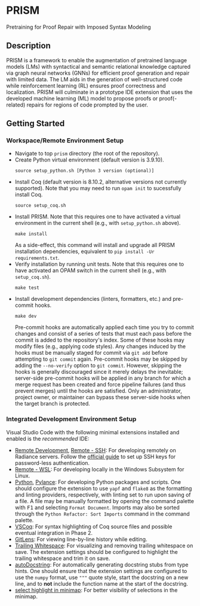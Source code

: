 # PRISM

Pretraining for Proof Repair with Imposed Syntax Modeling

## Description

PRISM is a framework to enable the augmentation of pretrained language models (LMs) with syntactical
and semantic relational knowledge captured via graph neural networks (GNNs) for efficient proof
generation and repair with limited data.
The LM aids in the generation of well-structured code while reinforcement learning (RL) ensures proof
correctness and localization.
PRISM will culminate in a prototype IDE extension that uses the developed machine learning (ML) model
to propose proofs or proof(-related) repairs for regions of code prompted by the user.


## Getting Started

### Workspace/Remote Environment Setup
* Navigate to top `prism` directory (the root of the repository).
* Create Python virtual environment (default version is 3.9.10).
  ```
  source setup_python.sh [Python 3 version (optional)]
  ```
* Install Coq (default version is 8.10.2, alternative versions not currently supported).
  Note that you may need to run `opam init` to sucessfully install Coq.
  ```
  source setup_coq.sh
  ```
* Install PRISM. Note that this requires one to have activated a virtual environment in
  the current shell (e.g., with `setup_python.sh` above).
  ```
  make install
  ```
  As a side-effect, this command will install and upgrade all PRISM installation dependencies,
  equivalent to `pip install -Ur requirements.txt`.
* Verify installation by running unit tests.
  Note that this requires one to have activated an OPAM switch in the current shell
  (e.g., with `setup_coq.sh`).
  ```
  make test
  ```
* Install development dependencies (linters, formatters, etc.) and pre-commit hooks.
  ```
  make dev
  ```
  Pre-commit hooks are automatically applied each time you try to commit changes and consist
  of a series of tests that must each pass before the commit is added to the repository's index.
  Some of these hooks may modify files (e.g., applying code styles).
  Any changes induced by the hooks must be manually staged for commit via `git add` before
  attempting to `git commit` again.
  Pre-commit hooks may be skipped by adding the `--no-verify` option to `git commit`.
  However, skipping the hooks is generally discouraged since it merely delays the inevitable;
  server-side pre-commit hooks will be applied in any branch for which a merge request has been
  created and force pipeline failures (and thus prevent merges) until the hooks are satisfied.
  Only an administrator, project owner, or maintainer can bypass these server-side hooks when
  the target branch is protected.

### Integrated Development Environment Setup
Visual Studio Code with the following minimal extensions installed and enabled is the _recommended_ IDE:
* [Remote Development](https://marketplace.visualstudio.com/items?itemName=ms-vscode-remote.vscode-remote-extensionpack),
  [Remote - SSH](https://marketplace.visualstudio.com/items?itemName=ms-vscode-remote.remote-ssh): For
  developing remotely on Radiance servers.
  Follow the [official guide](https://code.visualstudio.com/docs/remote/ssh) to set up SSH keys for
  password-less authentication.
* [Remote - WSL](https://marketplace.visualstudio.com/items?itemName=ms-vscode-remote.remote-wsl): For
  developing locally in the Windows Subsystem for Linux.
* [Python](https://marketplace.visualstudio.com/items?itemName=ms-python.python),
  [Pylance](https://marketplace.visualstudio.com/items?itemName=ms-python.vscode-pylance): For developing
  Python packages and scripts.
  One should configure the extension to use `yapf` and `flake8` as the formatting and linting providers,
  respectively, with linting set to run upon saving of a file.
  A file may be manually formatted by opening the command palette with <kbd>F1</kbd> and selecting `Format Document`.
  Imports may also be sorted through the `Python Refactor: Sort Imports` command in the command palette.
* [VSCoq](https://marketplace.visualstudio.com/items?itemName=maximedenes.vscoq): For syntax highlighting
  of Coq source files and possible eventual integration in Phase 2.
* [GitLens](https://marketplace.visualstudio.com/items?itemName=eamodio.gitlens): For viewing line-by-line
  history while editing.
* [Trailing Whitespace](https://marketplace.visualstudio.com/items?itemName=jkiviluoto.tws): For visualizing
  and removing trailing whitespace on save.
  The extension settings should be configured to highlight the trailing whitespace and trim it on save.
* [autoDocstring](https://marketplace.visualstudio.com/items?itemName=njpwerner.autodocstring): For automatically
  generating docstring stubs from type hints.
  One should ensure that the extension settings are configured to use the `numpy` format, use `"""` quote style,
  start the docstring on a new line, and to **not** include the function name at the start of the docstring.
* [select highlight in minimap](https://marketplace.visualstudio.com/items?itemName=mde.select-highlight-minimap): For
  better visibility of selections in the minimap.

